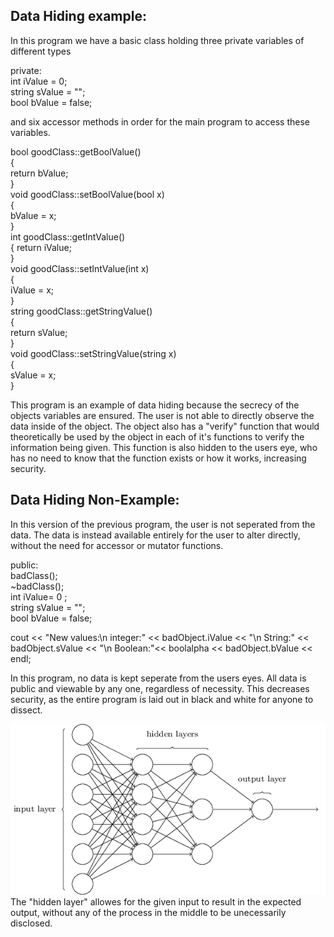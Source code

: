 ## Data Hiding example: 
In this program we have a basic class holding three private variables of different types

private:    
	int iValue = 0;   
	string sValue = "";   
	bool bValue = false;    

and six accessor methods in order for the main program to access these variables.

bool goodClass::getBoolValue()    
{   
	return bValue;    
}   
void goodClass::setBoolValue(bool x)    
{   
	bValue = x;   
}   
int goodClass::getIntValue()    
{
	return iValue;    
}     
void goodClass::setIntValue(int x)    
{   
	iValue = x;   
}   
string goodClass::getStringValue()    
{   
	return sValue;    
}   
void goodClass::setStringValue(string x)    
{   
	sValue = x;   
}   

This program is an example of data hiding because the secrecy of the objects variables are ensured. The user is not able to directly observe the data inside of the object. The object also has a "verify" 
function that would theoretically be used by the object in each of it's functions to verify the information being given. This function is also hidden to the users eye, who has no need to know that
the function exists or how it works, increasing security. 

## Data Hiding Non-Example: 
In this version of the previous program, the user is not seperated from the data. The data is instead available entirely for the user to alter directly, without the need for accessor or mutator
functions. 

public:   
	badClass();   
	~badClass();    
	int iValue= 0 ;   
	string sValue = "";   
	bool bValue = false;    

cout << "New values:\n   integer:" << badObject.iValue << "\n   String:" << badObject.sValue << "\n   Boolean:"<< boolalpha << badObject.bValue << endl;

In this program, no data is kept seperate from the users eyes. All data is public and viewable by any one, regardless of necessity. This decreases security, as the entire program is laid out in black and white
for anyone to dissect.


![DataHiding Image](DataHiding.jpg)
The "hidden layer" allowes for the given input to result in the expected output, without any of the process in the middle to be unecessarily disclosed.